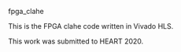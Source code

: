 fpga_clahe

This is the FPGA clahe code written in Vivado HLS.

This work was submitted to HEART 2020.